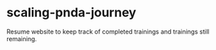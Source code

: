 # scaling-pnda-journey
Resume website to keep track of completed trainings and trainings still remaining.
